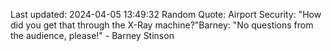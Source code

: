 Last updated: 2024-04-05 13:49:32
Random Quote: Airport Security: "How did you get that through the X-Ray machine?"Barney: "No questions from the audience, please!" - Barney Stinson